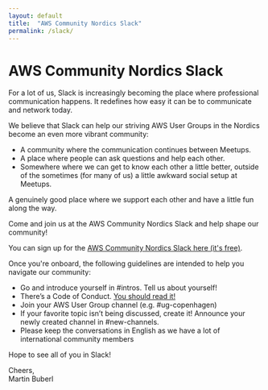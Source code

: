 ```yaml
---
layout: default
title:  "AWS Community Nordics Slack"
permalink: /slack/
---
```


<h1>AWS Community Nordics Slack</h1>
<p>For a lot of us, Slack is increasingly becoming the place where professional communication happens. It redefines how easy it can be to communicate and network today.</p>
<p>We believe that Slack can help our striving AWS User Groups in the Nordics become an even more vibrant community:</p>
<ul>
    <li>A community where the communication continues between Meetups.</li>
    <li>A place where people can ask questions and help each other.</li>
    <li>Somewhere where we can get to know each other a little better, outside of the sometimes (for many of us) a little awkward social setup at Meetups.</li>
</ul>
<p>A genuinely good place where we support each other and have a little fun along the way.</p>
<p>Come and join us at the AWS Community Nordics Slack and help shape our community!</p>
<p>You can sign up for the <a href="https://aws-community-nordics-slackin.herokuapp.com/">AWS Community Nordics Slack here (it's free)</a>.</p>
<p>Once you're onboard, the following guidelines are intended to help you navigate our community:</p>
<ul>
    <li>Go and introduce yourself in #intros. Tell us about yourself!</li>
    <li>There’s a Code of Conduct. <a href="https://docs.google.com/document/d/1CPgLuO9x01_zllR6_4kuKw7sVeICleKrDXiugQSF9Lw/edit">You should read it!</a></li>
    <li>Join your AWS User Group channel (e.g. #ug-copenhagen)</li>
    <li>If your favorite topic isn’t being discussed, create it! Announce your newly created channel in #new-channels.</li>
    <li>Please keep the conversations in English as we have a lot of international community members</li>
</ul>
<p>Hope to see all of you in Slack!</p>
<p>Cheers,<br/>
Martin Buberl</p>
